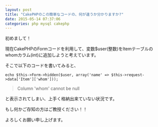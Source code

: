 ```yaml
---
layout: post
title: "CakePHPのこの簡単なコードの、何が違うか分かりますか?"
date: 2015-05-14 07:37:06
categories: php mysql cakephp
---
```

<p>初めまして！</p>

<p>現在CakePHPのFormコードを利用して、変数$user(整数)をItemテーブルのwhomカラム(int)に追加しようと考えています。</p>

<p>そこで以下のコードを書いてみると、</p>

<pre><code>echo $this-&gt;Form-&gt;hidden($user, array('name' =&gt; $this-&gt;request-&gt;data['Item']['whom']));
</code></pre>

<blockquote>
  <p>Column 'whom' cannot be null</p>
</blockquote>

<p>と表示されてしまい、上手く格納出来ていない状況です。</p>

<p>もし何かご存知の方はご教授ください！！</p>

<p>よろしくお願い申し上げます。</p>
